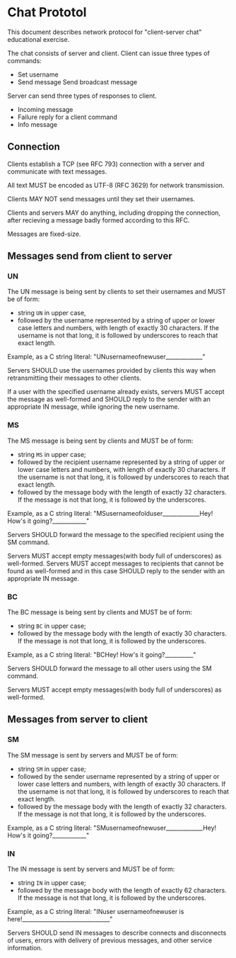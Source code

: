 # Chat Prototol

This document describes network protocol for "client-server chat" educational exercise.

The chat consists of server and client. Client can issue three types of commands:

* Set username
* Send message
  Send broadcast message

Server can send three types of responses to client.

* Incoming message
* Failure reply for a client command
* Info message

## Connection

Clients establish a TCP (see RFC 793) connection with a server and communicate with text messages.

All text MUST be encoded as UTF-8 (RFC 3629) for network transmission.

Clients MAY NOT send messages until they set their usernames.

Clients and servers MAY do anything, including dropping the connection, after recieving a message badly formed according to this RFC.

Messages are fixed-size.

## Messages send from client to server

### UN

The UN message is being sent by clients to set their usernames and MUST be of form:

* string `UN` in upper case,
* followed by the username represented by a string of upper or lower case letters and numbers, with length of exactly 30 characters. If the username is not that long, it is followed by underscores to reach that exact length.

Example, as a C string literal: "UNusernameofnewuser_____________"

Servers SHOULD use the usernames provided by clients this way when retransmitting their messages to other clients.

If a user with the specified username already exists, servers MUST accept the message as well-formed and SHOULD reply to the sender with an appropriate IN message, while ignoring the new username.

### MS

The MS message is being sent by clients and MUST be of form:

* string `MS` in upper case;
* followed by the recipient username represented by a string of upper or lower case letters and numbers, with length of exactly 30 characters. If the username is not that long, it is followed by underscores to reach that exact length.
* followed by the message body with the length of exactly 32 characters. If the message is not that long, it is followed by the underscores.

Example, as a C string literal: "MSusernameofolduser_____________Hey! How's it going?____________"

Servers SHOULD forward the message to the specified recipient using the SM command.

Servers MUST accept empty messages(with body full of underscores) as well-formed.
Servers MUST accept messages to recipients that cannot be found as well-formed and in this case SHOULD reply to the sender with an appropriate IN message.

### BC

The BC message is being sent by clients and MUST be of form:

* string `BC` in upper case;
* followed by the message body with the length of exactly 30 characters. If the message is not that long, it is followed by the underscores.

Example, as a C string literal: "BCHey! How's it going?__________"

Servers SHOULD forward the message to all other users using the SM command.

Servers MUST accept empty messages(with body full of underscores) as well-formed.

## Messages from server to client

### SM

The SM message is sent by servers and MUST be of form:

* string `SM` in upper case;
* followed by the sender username represented by a string of upper or lower case letters and numbers, with length of exactly 30 characters. If the username is not that long, it is followed by underscores to reach that exact length.
* followed by the message body with the length of exactly 32 characters. If the message is not that long, it is followed by the underscores.

Example, as a C string literal: "SMusernameofnewuser_____________Hey! How's it going?____________"

### IN

The IN message is sent by servers and MUST be of form:

* string `IN` in upper case;
* followed by the message body with the length of exactly 62 characters. If the message is not that long, it is followed by the underscores.

Example, as a C string literal: "INuser usernameofnewuser is here!_______________________________"

Servers SHOULD send IN messages to describe connects and disconnects of users, errors with delivery of previous messages, and other service information.
